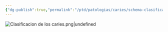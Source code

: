 ```yaml
---
{"dg-publish":true,"permalink":"/ptd/patologias/caries/schema-clasificacion-caries/"}
---
```


![Clasificacion de los caries.png|undefined](/img/user/Cirugia%20Bucal%20I/Medias/Clasificacion%20de%20los%20caries.png)
